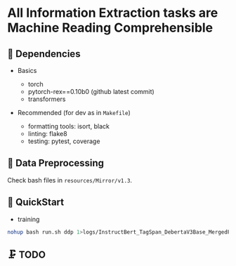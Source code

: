 # All Information Extraction tasks are Machine Reading Comprehensible

## 🌴 Dependencies

- Basics
  - torch
  - pytorch-rex==0.10b0 (github latest commit)
  - transformers

- Recommended (for dev as in `Makefile`)
  - formatting tools: isort, black
  - linting: flake8
  - testing: pytest, coverage

## 💾 Data Preprocessing

Check bash files in `resources/Mirror/v1.3`.

## 🚀 QuickStart

- training

```bash
nohup bash run.sh ddp 1>logs/InstructBert_TagSpan_DebertaV3Base_MergedPretrainedData.log 2>&1 &
```


## 🗜️ TODO
